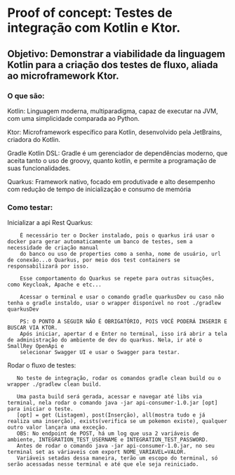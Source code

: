# Proof of concept: Testes de integração com Kotlin e Ktor.

## Objetivo: Demonstrar a viabilidade da linguagem Kotlin para a criação dos testes de fluxo, aliada ao microframework Ktor.

### O que são:
  Kotlin: Linguagem moderna, multiparadigma, capaz de executar na JVM, com uma simplicidade comparada ao Python.
  
  Ktor: Microframework específico para Kotlin, desenvolvido pela JetBrains, criadora do Kotlin.
  
  Gradle Kotlin DSL: Gradle é um gerenciador de dependências moderno, que aceita tanto o uso de groovy, quanto kotlin, e permite a programação de suas funcionalidades.
  
  Quarkus: Framework nativo, focado em produtivade e alto desempenho com redução de tempo de inicialização e consumo de memória
  

### Como testar:
  Inicializar a api Rest Quarkus: 
  ```
      É necessário ter o Docker instalado, pois o quarkus irá usar o docker para gerar automaticamente um banco de testes, sem a necessidade de criação manual 
      do banco ou uso de properties como a senha, nome de usuário, url de conexão...o Quarkus, por meio dos test containers se responsabilizará por isso.
      
      Esse comportamento do Quarkus se repete para outras situações, como Keycloak, Apache e etc...
      
      Acessar o terminal e usar o comando gradle quarkusDev ou caso não tenha o gradle instaldo, usar o wrapper disponível no root ./gradlew quarkusDev
      
      PS: O PONTO A SEGUIR NÃO É OBRIGATÓRIO, POIS VOCÊ PODERÁ INSERIR E BUSCAR VIA KTOR.
      Após iniciar, apertar d e Enter no terminal, isso irá abrir a tela de administração do ambiente de dev do quarkus. Nela, ir até o SmallRey OpenApi e 
      selecionar Swagger UI e usar o Swagger para testar. 
   ```
   
   Rodar o fluxo de testes:
   ```
      No teste de integração, rodar os comandos gradle clean build ou o wrapper ./gradlew clean build.
      
      Uma pasta build será gerada, acessar e navegar até libs via terminal, nela rodar o comando java -jar api-consumer-1.0.jar [opt] para iniciar o teste.
      [opt] = get (Listagem), post(Inserção), all(mostra tudo e já realiza uma inserção), exists(verifica se um pokemon existe), qualquer outro valor lançara uma exceção.      
      OBS: No endpoint de POST, há um log que usa 2 variáveis de ambiente, INTEGRATION_TEST_USERNAME e INTEGRATION_TEST_PASSWORD.
      Antes de rodar o comando java -jar api-consumer-1.0.jar, no seu terminal set as váriaveis com export NOME_VARIAVEL=VALOR.
      Variáveis setadas dessa maneira, terão um escopo do terminal, só serão acessadas nesse terminal e até que ele seja reiniciado.
   ```
      
 
 
